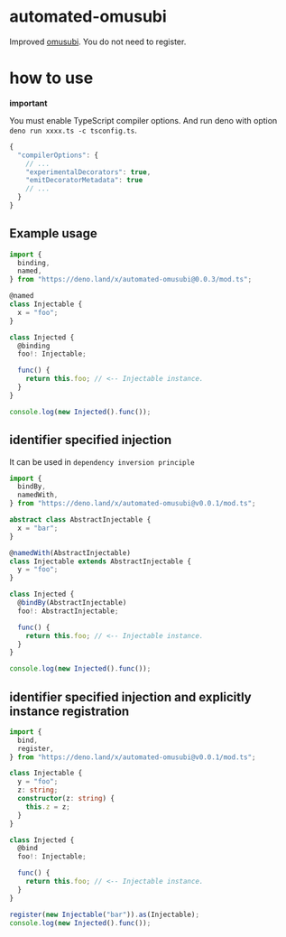 # automated-omusubi

Improved [omusubi](https://www.npmjs.com/package/omusubi). You do not need to
register.

# how to use

**important**

You must enable TypeScript compiler options. And run deno with option
`deno run xxxx.ts -c tsconfig.ts`.

```javascript
{
  "compilerOptions": {
    // ...
    "experimentalDecorators": true,
    "emitDecoratorMetadata": true
    // ...
  }
}
```

## Example usage

```typescript
import {
  binding,
  named,
} from "https://deno.land/x/automated-omusubi@0.0.3/mod.ts";

@named
class Injectable {
  x = "foo";
}

class Injected {
  @binding
  foo!: Injectable;

  func() {
    return this.foo; // <-- Injectable instance.
  }
}

console.log(new Injected().func());
```

## identifier specified injection

It can be used in `dependency inversion principle`

```typescript
import {
  bindBy,
  namedWith,
} from "https://deno.land/x/automated-omusubi@v0.0.1/mod.ts";

abstract class AbstractInjectable {
  x = "bar";
}

@namedWith(AbstractInjectable)
class Injectable extends AbstractInjectable {
  y = "foo";
}

class Injected {
  @bindBy(AbstractInjectable)
  foo!: AbstractInjectable;

  func() {
    return this.foo; // <-- Injectable instance.
  }
}

console.log(new Injected().func());
```

## identifier specified injection and explicitly instance registration

```typescript
import {
  bind,
  register,
} from "https://deno.land/x/automated-omusubi@v0.0.1/mod.ts";

class Injectable {
  y = "foo";
  z: string;
  constructor(z: string) {
    this.z = z;
  }
}

class Injected {
  @bind
  foo!: Injectable;

  func() {
    return this.foo; // <-- Injectable instance.
  }
}

register(new Injectable("bar")).as(Injectable);
console.log(new Injected().func());
```
